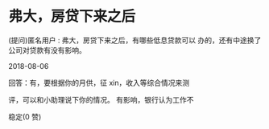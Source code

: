 # 弗大，房贷下来之后

(提问)匿名用户 : 弗大，房贷下来之后，有哪些低息贷款可以 办的，还有中途换了公司对贷款有没有影响。

2018-08-06

回答：有，要根据你的月供，征 xin，收入等综合情况来测

评，可以和小助理说下你的情况。 有影响，银行认为工作不

稳定(0 赞)